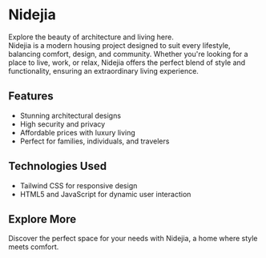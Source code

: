 # Nidejia

Explore the beauty of architecture and living here.  
Nidejia is a modern housing project designed to suit every lifestyle, balancing comfort, design, and community. Whether you're looking for a place to live, work, or relax, Nidejia offers the perfect blend of style and functionality, ensuring an extraordinary living experience.

## Features
- Stunning architectural designs
- High security and privacy
- Affordable prices with luxury living
- Perfect for families, individuals, and travelers

## Technologies Used
- Tailwind CSS for responsive design
- HTML5 and JavaScript for dynamic user interaction

## Explore More
Discover the perfect space for your needs with Nidejia, a home where style meets comfort.

